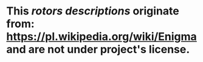 # This *rotors descriptions* originate from: https://pl.wikipedia.org/wiki/Enigma and are not under project's license.
